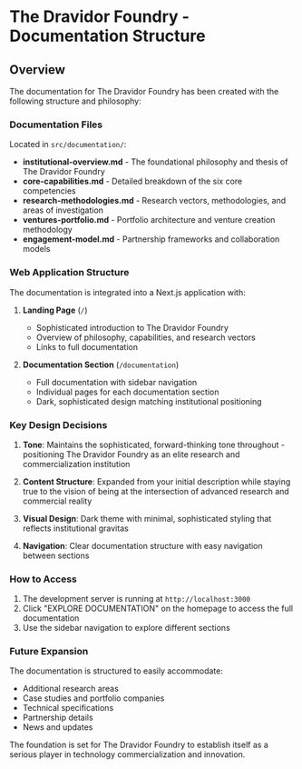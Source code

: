 # The Dravidor Foundry - Documentation Structure

## Overview

The documentation for The Dravidor Foundry has been created with the following structure and philosophy:

### Documentation Files
Located in `src/documentation/`:
- **institutional-overview.md** - The foundational philosophy and thesis of The Dravidor Foundry
- **core-capabilities.md** - Detailed breakdown of the six core competencies
- **research-methodologies.md** - Research vectors, methodologies, and areas of investigation
- **ventures-portfolio.md** - Portfolio architecture and venture creation methodology
- **engagement-model.md** - Partnership frameworks and collaboration models

### Web Application Structure

The documentation is integrated into a Next.js application with:

1. **Landing Page** (`/`) 
   - Sophisticated introduction to The Dravidor Foundry
   - Overview of philosophy, capabilities, and research vectors
   - Links to full documentation

2. **Documentation Section** (`/documentation`)
   - Full documentation with sidebar navigation
   - Individual pages for each documentation section
   - Dark, sophisticated design matching institutional positioning

### Key Design Decisions

1. **Tone**: Maintains the sophisticated, forward-thinking tone throughout - positioning The Dravidor Foundry as an elite research and commercialization institution

2. **Content Structure**: Expanded from your initial description while staying true to the vision of being at the intersection of advanced research and commercial reality

3. **Visual Design**: Dark theme with minimal, sophisticated styling that reflects institutional gravitas

4. **Navigation**: Clear documentation structure with easy navigation between sections

### How to Access

1. The development server is running at `http://localhost:3000`
2. Click "EXPLORE DOCUMENTATION" on the homepage to access the full documentation
3. Use the sidebar navigation to explore different sections

### Future Expansion

The documentation is structured to easily accommodate:
- Additional research areas
- Case studies and portfolio companies
- Technical specifications
- Partnership details
- News and updates

The foundation is set for The Dravidor Foundry to establish itself as a serious player in technology commercialization and innovation.
